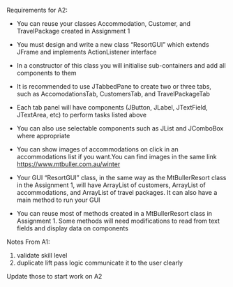 Requirements for A2:
- You can reuse your classes Accommodation, Customer, and TravelPackage created in Assignment 1

- You must design and write a new class “ResortGUI” which extends JFrame and implements ActionListener interface

- In a constructor of this class you will initialise sub-containers and add all components to them

- It is recommended to use JTabbedPane to create two or three tabs, such as AccomodationsTab, CustomersTab, and TravelPackageTab

- Each tab panel will have components (JButton, JLabel, JTextField, JTextArea, etc) to perform tasks listed above

- You can also use selectable components such as JList and JComboBox where appropriate 

- You can show images of accommodations on click in an accommodations list if you want.You can find images in the same link 
https://www.mtbuller.com.au/winter

- Your GUI “ResortGUI” class, in the same way as the MtBullerResort class in the Assignment 1, will have ArrayList of customers, ArrayList of accommodations, and ArrayList of travel packages. It can also have a main method to run your GUI

- You can reuse most of methods created in a MtBullerResort class in Assignment 1. Some methods will need modifications to read from text fields and display data on components

Notes From A1:
1. validate skill level
2. duplicate lift pass logic communicate it to the user clearly

Update those to start work on A2